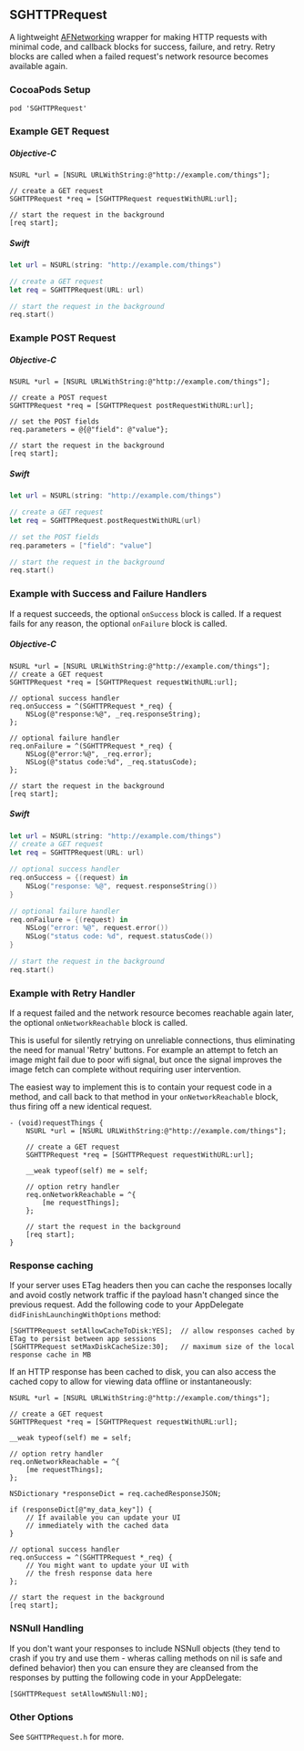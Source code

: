 ## SGHTTPRequest

A lightweight [AFNetworking](https://github.com/AFNetworking/AFNetworking) wrapper
for making HTTP requests with minimal code, and callback blocks for success,
failure, and retry. Retry blocks are called when a failed request's network resource
becomes available again.

### CocoaPods Setup

```
pod 'SGHTTPRequest'
```

### Example GET Request

##### Objective-C
```objc
NSURL *url = [NSURL URLWithString:@"http://example.com/things"];

// create a GET request
SGHTTPRequest *req = [SGHTTPRequest requestWithURL:url];

// start the request in the background
[req start];
```
##### Swift
```swift
let url = NSURL(string: "http://example.com/things")

// create a GET request
let req = SGHTTPRequest(URL: url)

// start the request in the background
req.start()
```

### Example POST Request

##### Objective-C
```objc
NSURL *url = [NSURL URLWithString:@"http://example.com/things"];

// create a POST request
SGHTTPRequest *req = [SGHTTPRequest postRequestWithURL:url];

// set the POST fields
req.parameters = @{@"field": @"value"};

// start the request in the background
[req start];
```
##### Swift
```swift
let url = NSURL(string: "http://example.com/things")

// create a GET request
let req = SGHTTPRequest.postRequestWithURL(url)

// set the POST fields
req.parameters = ["field": "value"]

// start the request in the background
req.start()
```

### Example with Success and Failure Handlers

If a request succeeds, the optional `onSuccess` block is called. If a request fails for any reason, the optional `onFailure` block is called.

##### Objective-C
```objc
NSURL *url = [NSURL URLWithString:@"http://example.com/things"];
// create a GET request
SGHTTPRequest *req = [SGHTTPRequest requestWithURL:url];

// optional success handler
req.onSuccess = ^(SGHTTPRequest *_req) {
    NSLog(@"response:%@", _req.responseString);
};

// optional failure handler
req.onFailure = ^(SGHTTPRequest *_req) {
    NSLog(@"error:%@", _req.error);
    NSLog(@"status code:%d", _req.statusCode);
};

// start the request in the background
[req start];
```
##### Swift
```swift
let url = NSURL(string: "http://example.com/things")
// create a GET request
let req = SGHTTPRequest(URL: url)

// optional success handler
req.onSuccess = {(request) in
    NSLog("response: %@", request.responseString())
}

// optional failure handler
req.onFailure = {(request) in
    NSLog("error: %@", request.error())
    NSLog("status code: %d", request.statusCode())
}

// start the request in the background
req.start()
```

### Example with Retry Handler

If a request failed and the network resource becomes reachable again later, the optional `onNetworkReachable` block is called.

This is useful for silently retrying on unreliable connections, thus eliminating the need for manual 'Retry' buttons. For example an attempt to fetch an image might fail due to poor wifi signal, but once the signal improves the image fetch can complete without requiring user intervention.

The easiest way to implement this is to contain your request code in a method, and call back to that method in your `onNetworkReachable` block, thus firing off a new identical request.

```objc
- (void)requestThings {
    NSURL *url = [NSURL URLWithString:@"http://example.com/things"];

    // create a GET request
    SGHTTPRequest *req = [SGHTTPRequest requestWithURL:url];

    __weak typeof(self) me = self;

    // option retry handler
    req.onNetworkReachable = ^{
        [me requestThings];
    };

    // start the request in the background
    [req start];
}
```

### Response caching

If your server uses ETag headers then you can cache the responses locally and avoid costly network traffic if the payload hasn't changed since the previous request.  Add the following code to your AppDelegate `didFinishLaunchingWithOptions` method:

```objc
[SGHTTPRequest setAllowCacheToDisk:YES];  // allow responses cached by ETag to persist between app sessions
[SGHTTPRequest setMaxDiskCacheSize:30];   // maximum size of the local response cache in MB
```

If an HTTP response has been cached to disk, you can also access the cached copy to allow for viewing data offline or instantaneously:

```objc
NSURL *url = [NSURL URLWithString:@"http://example.com/things"];

// create a GET request
SGHTTPRequest *req = [SGHTTPRequest requestWithURL:url];

__weak typeof(self) me = self;

// option retry handler
req.onNetworkReachable = ^{
    [me requestThings];
};

NSDictionary *responseDict = req.cachedResponseJSON;

if (responseDict[@"my_data_key"]) {
    // If available you can update your UI
    // immediately with the cached data
}

// optional success handler
req.onSuccess = ^(SGHTTPRequest *_req) {
    // You might want to update your UI with
    // the fresh response data here
};

// start the request in the background
[req start];
```

### NSNull Handling

If you don't want your responses to include NSNull objects (they tend to crash if you try and use them - wheras calling methods on nil is safe and defined behavior) then you can ensure they are cleansed from the responses by putting the following code in your AppDelegate:

```objc
[SGHTTPRequest setAllowNSNull:NO];
```

### Other Options

See `SGHTTPRequest.h` for more.

